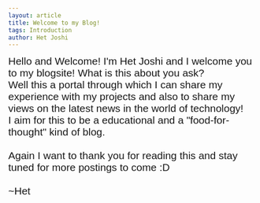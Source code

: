 ```yaml
---
layout: article
title: Welcome to my Blog!
tags: Introduction
author: Het Joshi
---
```

<span style="font-size:1.5em; font-family: 'Ubuntu', sans-serif;">
Hello and Welcome! I'm Het Joshi and I welcome you to my blogsite!
What is this about you ask?<br>
Well this a portal through which I can share my experience with my projects and also to share my views on the latest news in the world of technology!<br>
I aim for this to be a educational and a "food-for-thought" kind of blog.<br>
<br>
Again I want to thank you for reading this and stay tuned for more postings to come :D<br><br>
~Het
